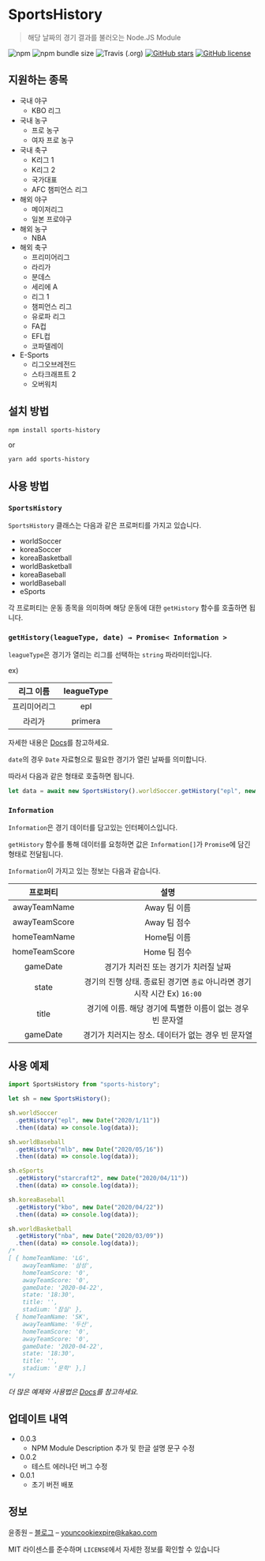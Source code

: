 # SportsHistory

> 해당 날짜의 경기 결과를 불러오는 Node.JS Module

![npm](https://img.shields.io/npm/v/sports-history?color=brightgreen&style=flat-square)
![npm bundle size](https://img.shields.io/bundlephobia/min/sports-history?style=flat-square)
![Travis (.org)](https://img.shields.io/travis/korECM/SportsHistory?color=blue&style=flat-square)
[![GitHub stars](https://img.shields.io/github/stars/korECM/SportsHistory?color=yellow&style=flat-square)](https://github.com/korECM/SportsHistory/stargazers)
[![GitHub license](https://img.shields.io/github/license/korECM/SportsHistory?color=blue&style=flat-square)](https://github.com/korECM/SportsHistory/blob/master/LICENSE)

## 지원하는 종목

* 국내 야구
  * KBO 리그
* 국내 농구
  * 프로 농구
  * 여자 프로 농구
* 국내 축구
  * K리그 1
  * K리그 2
  * 국가대표
  * AFC 챔피언스 리그
* 해외 야구
  * 메이저리그
  * 일본 프로야구
* 해외 농구
  * NBA
* 해외 축구
  * 프리미어리그
  * 라리가
  * 분데스
  * 세리에 A
  * 리그 1
  * 챔피언스 리그
  * 유로파 리그
  * FA컵
  * EFL컵
  * 코파델레이
* E-Sports
  * 리그오브레전드
  * 스타크래프트 2
  * 오버워치


## 설치 방법

```sh
npm install sports-history
```

or

```sh
yarn add sports-history
```

## 사용 방법

### `SportsHistory`

`SportsHistory` 클래스는 다음과 같은 프로퍼티를 가지고 있습니다.

* worldSoccer
* koreaSoccer
* koreaBasketball
* worldBasketball
* koreaBaseball
* worldBaseball
* eSports

각 프로퍼티는 운동 종목을 의미하며 해당 운동에 대한 `getHistory` 함수를 호출하면 됩니다.

### `getHistory(leagueType, date) → Promise< Information >`

`leagueType`은 경기가 열리는 리그를 선택하는 `string` 파라미터입니다.

ex)

|리그 이름|leagueType|
|:---:|:---:|
|프리미어리그|epl|
|라리가|primera|

자세한 내용은 [Docs][wiki]를 참고하세요.

`date`의 경우 `Date` 자료형으로 필요한 경기가 열린 날짜를 의미합니다.

따라서 다음과 같은 형태로 호출하면 됩니다.

```javascript
let data = await new SportsHistory().worldSoccer.getHistory("epl", new Date("2020/02/20"));
```

### `Information`

`Information`은 경기 데이터를 담고있는 인터페이스입니다.

`getHistory` 함수를 통해 데이터를 요청하면 값은 `Information[]`가 `Promise`에 담긴 형태로 전달됩니다.

`Information`이 가지고 있는 정보는 다음과 같습니다.

|프로퍼티|설명|
|:---:|:---:|
|awayTeamName|Away 팀 이름|
|awayTeamScore|Away 팀 점수|
|homeTeamName|Home팀 이름|
|homeTeamScore|Home 팀 점수|
|gameDate|경기가 치러진 또는 경기가 치러질 날짜|
|state|경기의 진행 상태. 종료된 경기면 `종료` 아니라면 경기 시작 시간 Ex) `16:00`|
|title|경기에 이름. 해당 경기에 특별한 이름이 없는 경우 빈 문자열|
|gameDate|경기가 치러지는 장소. 데이터가 없는 경우 빈 문자열|

## 사용 예제

```javascript
import SportsHistory from "sports-history";

let sh = new SportsHistory();

sh.worldSoccer
  .getHistory("epl", new Date("2020/1/11"))
  .then((data) => console.log(data));

sh.worldBaseball
  .getHistory("mlb", new Date("2020/05/16"))
  .then((data) => console.log(data));

sh.eSports
  .getHistory("starcraft2", new Date("2020/04/11"))
  .then((data) => console.log(data));

sh.koreaBaseball
  .getHistory("kbo", new Date("2020/04/22"))
  .then((data) => console.log(data));

sh.worldBasketball
  .getHistory("nba", new Date("2020/03/09"))
  .then((data) => console.log(data));
/*
[ { homeTeamName: 'LG',
    awayTeamName: '삼성',
    homeTeamScore: '0',
    awayTeamScore: '0',
    gameDate: '2020-04-22',
    state: '18:30',
    title: '',
    stadium: '잠실' },
  { homeTeamName: 'SK',
    awayTeamName: '두산',
    homeTeamScore: '0',
    awayTeamScore: '0',
    gameDate: '2020-04-22',
    state: '18:30',
    title: '',
    stadium: '문학' },]
*/
```

_더 많은 예제와 사용법은 [Docs][wiki]를 참고하세요._

## 업데이트 내역

* 0.0.3
  * NPM Module Description 추가 및 한글 설명 문구 수정
* 0.0.2
  * 테스트 에러나던 버그 수정
* 0.0.1
  * 초기 버전 배포

## 정보

윤종원 – [블로그](https://velog.io/@jeffyoun) – youncookiexpire@kakao.com

MIT 라이센스를 준수하며 ``LICENSE``에서 자세한 정보를 확인할 수 있습니다

<!-- Markdown link & img dfn's -->
[npm-image]: https://img.shields.io/npm/v/datadog-metrics.svg?style=flat-square
[npm-url]: https://npmjs.org/package/datadog-metrics
[npm-downloads]: https://img.shields.io/npm/dm/datadog-metrics.svg?style=flat-square
[travis-image]: https://travis-ci.org/korECM/SportsHistory.svg?branch=master
[travis-url]: https://travis-ci.org/korECM/SportsHistory
[wiki]: https://korecm.github.io/SportsHistory/
